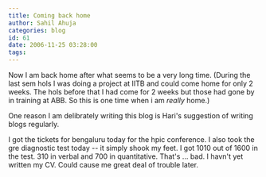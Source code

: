 ```yaml
---
title: Coming back home
author: Sahil Ahuja
categories: blog
id: 61
date: 2006-11-25 03:28:00
tags:
---
```


Now I am back home after what seems to be a very long  time. (During the last sem hols I was doing a project at IITB and could come home for only 2 weeks. The hols before that I had come for 2 weeks but those had gone by in training at ABB. So this is one time when i am <span style="font-style:italic;">really </span>home.)

One reason I am delibrately writing this blog is Hari's suggestion of writing blogs regularly.

I got the tickets for bengaluru today for the hpic conference. I also took the gre diagnostic test today -- it simply shook my feet. I got 1010 out of 1600 in the test. 310 in verbal and 700 in quantitative. That's ... bad. I havn't yet written my CV. Could cause me great deal of trouble later.
